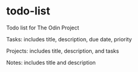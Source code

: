 # todo-list
Todo list for The Odin Project

Tasks:
  includes title, description, due date, priority
 
Projects:
  includes title, description, and tasks
  
Notes:
  includes title and description
